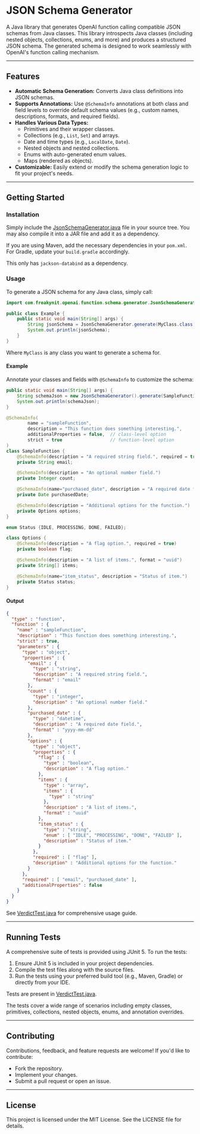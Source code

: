 # JSON Schema Generator

A Java library that generates OpenAI function calling compatible JSON schemas from Java classes. This library introspects Java classes (including nested objects, collections, enums, and more) and produces a structured JSON schema. The generated schema is designed to work seamlessly with OpenAI's function calling mechanism.

---

## Features

- **Automatic Schema Generation:** Converts Java class definitions into JSON schemas.
- **Supports Annotations:** Use `@SchemaInfo` annotations at both class and field levels to override default schema values (e.g., custom names, descriptions, formats, and required fields).
- **Handles Various Data Types:**
    - Primitives and their wrapper classes.
    - Collections (e.g., `List`, `Set`) and arrays.
    - Date and time types (e.g., `LocalDate`, `Date`).
    - Nested objects and nested collections.
    - Enums with auto-generated enum values.
    - Maps (rendered as objects).
- **Customizable:** Easily extend or modify the schema generation logic to fit your project's needs.

---

## Getting Started

### Installation

Simply include the [JsonSchemaGenerator.java](src/main/java/com/freakynit/openai/function/schema/generator/JsonSchemaGenerator.java) file in your source tree. You may also compile it into a JAR file and add it as a dependency.

If you are using Maven, add the necessary dependencies in your `pom.xml`. For Gradle, update your `build.gradle` accordingly.

This only has `jackson-databind` as a dependency.

### Usage

To generate a JSON schema for any Java class, simply call:

```java
import com.freakynit.openai.function.schema.generator.JsonSchemaGenerator;

public class Example {
    public static void main(String[] args) {
        String jsonSchema = JsonSchemaGenerator.generate(MyClass.class);
        System.out.println(jsonSchema);
    }
}
```

Where `MyClass` is any class you want to generate a schema for.

#### Example

Annotate your classes and fields with `@SchemaInfo` to customize the schema:

```java
public static void main(String[] args) {
    String schemaJson = new JsonSchemaGenerator().generate(SampleFunction.class);
    System.out.println(schemaJson);
}

@SchemaInfo(
        name = "sampleFunction",
        description = "This function does something interesting.",
        additionalProperties = false,  // class-level option
        strict = true                  // function-level option
)
class SampleFunction {
    @SchemaInfo(description = "A required string field.", required = true, format = "email")
    private String email;

    @SchemaInfo(description = "An optional number field.")
    private Integer count;

    @SchemaInfo(name="purchased_date", description = "A required date field.", required = true, format = "yyyy-mm-dd")
    private Date purchasedDate;

    @SchemaInfo(description = "Additional options for the function.")
    private Options options;
}

enum Status {IDLE, PROCESSING, DONE, FAILED};

class Options {
    @SchemaInfo(description = "A flag option.", required = true)
    private boolean flag;

    @SchemaInfo(description = "A list of items.", format = "uuid")
    private String[] items;

    @SchemaInfo(name="item_status", description = "Status of item.")
    private Status status;
}
```

#### Output
```json
{
  "type" : "function",
  "function" : {
    "name" : "sampleFunction",
    "description" : "This function does something interesting.",
    "strict" : true,
    "parameters" : {
      "type" : "object",
      "properties" : {
        "email" : {
          "type" : "string",
          "description" : "A required string field.",
          "format" : "email"
        },
        "count" : {
          "type" : "integer",
          "description" : "An optional number field."
        },
        "purchased_date" : {
          "type" : "datetime",
          "description" : "A required date field.",
          "format" : "yyyy-mm-dd"
        },
        "options" : {
          "type" : "object",
          "properties" : {
            "flag" : {
              "type" : "boolean",
              "description" : "A flag option."
            },
            "items" : {
              "type" : "array",
              "items" : {
                "type" : "string"
              },
              "description" : "A list of items.",
              "format" : "uuid"
            },
            "item_status" : {
              "type" : "string",
              "enum" : [ "IDLE", "PROCESSING", "DONE", "FAILED" ],
              "description" : "Status of item."
            }
          },
          "required" : [ "flag" ],
          "description" : "Additional options for the function."
        }
      },
      "required" : [ "email", "purchased_date" ],
      "additionalProperties" : false
    }
  }
}
```

See [VerdictTest.java](src/test/java/com/freakynit/verdict/VerdictTest.java) for comprehensive usage guide.

---

## Running Tests

A comprehensive suite of tests is provided using JUnit 5. To run the tests:

1. Ensure JUnit 5 is included in your project dependencies.
2. Compile the test files along with the source files.
3. Run the tests using your preferred build tool (e.g., Maven, Gradle) or directly from your IDE.

Tests are present in [VerdictTest.java](src/test/java/com/freakynit/verdict/VerdictTest.java).

The tests cover a wide range of scenarios including empty classes, primitives, collections, nested objects, enums, and annotation overrides.

---

## Contributing

Contributions, feedback, and feature requests are welcome! If you'd like to contribute:

- Fork the repository.
- Implement your changes.
- Submit a pull request or open an issue.

---

## License

This project is licensed under the MIT License. See the LICENSE file for details.
